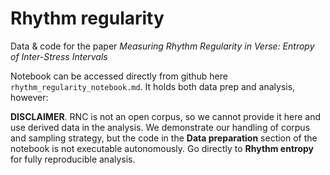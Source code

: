 # Rhythm regularity

Data & code for the paper *Measuring Rhythm Regularity in Verse: Entropy of Inter-Stress Intervals*  


Notebook can be accessed directly from github here `rhythm_regularity_notebook.md`. It holds both data prep and analysis, however:

**DISCLAIMER**. RNC is not an open corpus, so we cannot provide it here and use derived data in the analysis. We demonstrate our handling of corpus and sampling strategy, but the code in the **Data preparation** section of the notebook is not executable autonomously. Go directly to **Rhythm entropy** for fully reproducible analysis.

